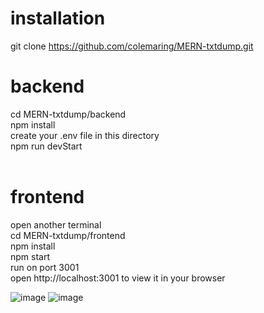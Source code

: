 
# installation
git clone https://github.com/colemaring/MERN-txtdump.git<br/>
# backend
cd MERN-txtdump/backend<br/>
npm install<br/>
create your .env file in this directory <br/>
npm run devStart<br/>
<br/>
# frontend
open another terminal <br/>
cd MERN-txtdump/frontend<br/>
npm install<br/>
npm start<br/>
run on port 3001<br/>
open http://localhost:3001 to view it in your browser<br/>

![image](https://github.com/colemaring/MERN-txtdump/assets/65455664/d693f624-895b-46db-8e84-7475859014ee)
![image](https://github.com/colemaring/MERN-txtdump/assets/65455664/a8a41b26-78f1-40a9-ac93-fba47526129f)
